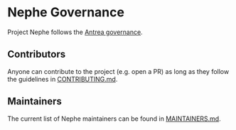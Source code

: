 # Nephe Governance

Project Nephe follows the [Antrea governance](https://github.com/antrea-io/antrea/blob/main/GOVERNANCE.md).

## Contributors

Anyone can contribute to the project (e.g. open a PR) as long as they follow the guidelines in [CONTRIBUTING.md](CONTRIBUTING.md).

## Maintainers

The current list of Nephe maintainers can be found in [MAINTAINERS.md](MAINTAINERS.md).
